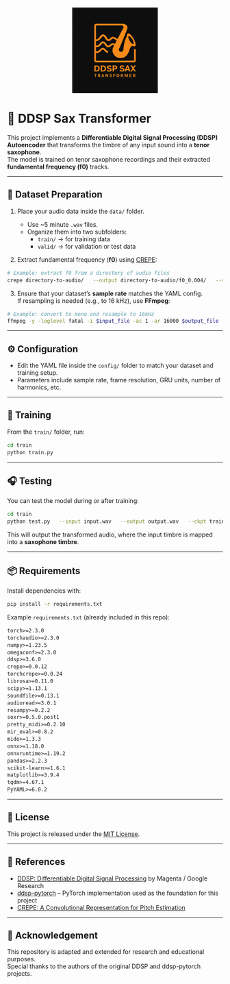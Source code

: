 <p align="center">
  <img src="ddsp-sax.png" alt="DDSP Sax Transformer Logo" width="200"/>
</p>

# 🎷 DDSP Sax Transformer

This project implements a **Differentiable Digital Signal Processing (DDSP) Autoencoder** that transforms the timbre of any input sound into a **tenor saxophone**.  
The model is trained on tenor saxophone recordings and their extracted **fundamental frequency (f0)** tracks.

---

## 📂 Dataset Preparation

1. Place your audio data inside the `data/` folder.  
   - Use ~5 minute `.wav` files.  
   - Organize them into two subfolders:  
     - `train/` → for training data  
     - `valid/` → for validation or test data  

2. Extract fundamental frequency (**f0**) using [CREPE](https://github.com/marl/crepe):  

```bash
# Example: extract f0 from a directory of audio files
crepe directory-to-audio/   --output directory-to-audio/f0_0.004/   --viterbi   --step-size 4
```

3. Ensure that your dataset’s **sample rate** matches the YAML config.  
   If resampling is needed (e.g., to 16 kHz), use **FFmpeg**:  

```bash
# Example: convert to mono and resample to 16kHz
ffmpeg -y -loglevel fatal -i $input_file -ac 1 -ar 16000 $output_file
```

---

## ⚙️ Configuration

- Edit the YAML file inside the `config/` folder to match your dataset and training setup.  
- Parameters include sample rate, frame resolution, GRU units, number of harmonics, etc.

---

## 🚀 Training

From the `train/` folder, run:

```bash
cd train
python train.py
```

---

## 🎧 Testing

You can test the model during or after training:

```bash
cd train
python test.py   --input input.wav   --output output.wav   --ckpt trained_weight.pth   --config config/your-config.yaml   --wave_length 16000
```

This will output the transformed audio, where the input timbre is mapped into a **saxophone timbre**.

---

## 📦 Requirements

Install dependencies with:

```bash
pip install -r requirements.txt
```

Example `requirements.txt` (already included in this repo):

```txt
torch>=2.3.0
torchaudio>=2.3.0
numpy>=1.23.5
omegaconf>=2.3.0
ddsp>=3.6.0
crepe>=0.0.12
torchcrepe>=0.0.24
librosa>=0.11.0
scipy>=1.13.1
soundfile>=0.13.1
audioread>=3.0.1
resampy>=0.2.2
soxr>=0.5.0.post1
pretty_midi>=0.2.10
mir_eval>=0.8.2
mido>=1.3.3
onnx>=1.18.0
onnxruntime>=1.19.2
pandas>=2.2.3
scikit-learn>=1.6.1
matplotlib>=3.9.4
tqdm>=4.67.1
PyYAML>=6.0.2
```

---

## 📜 License

This project is released under the [MIT License](LICENSE).

---

## 🔗 References

- [DDSP: Differentiable Digital Signal Processing](https://magenta.tensorflow.org/ddsp) by Magenta / Google Research  
- [ddsp-pytorch](https://github.com/sweetcocoa/ddsp-pytorch) – PyTorch implementation used as the foundation for this project  
- [CREPE: A Convolutional Representation for Pitch Estimation](https://github.com/marl/crepe)  

---

## 🙌 Acknowledgement

This repository is adapted and extended for research and educational purposes.  
Special thanks to the authors of the original DDSP and ddsp-pytorch projects.
